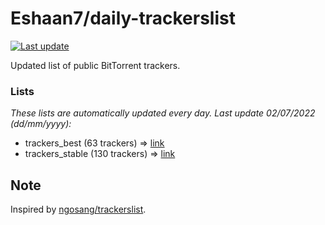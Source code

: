 
# Eshaan7/daily-trackerslist 

[![Last update](https://img.shields.io/badge/Last%20update-02/07/2022-blue.svg)](#)

Updated list of public BitTorrent trackers.

### Lists
*These lists are automatically updated every day. Last update 02/07/2022 (_dd/mm/yyyy_):*

* trackers_best (63 trackers) => [link](https://raw.githubusercontent.com/eshaan7/daily-trackerslist/master/trackers_best.txt)
* trackers_stable (130 trackers) => [link](https://raw.githubusercontent.com/eshaan7/daily-trackerslist/master/trackers_stable.txt)

## Note

Inspired by [ngosang/trackerslist](https://github.com/ngosang/trackerslist).
